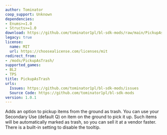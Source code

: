 ```yaml
---
author: Tominator
coop_support: Unknown
dependencies:
- Enums>=1.0
- Structs>=1.0
download: https://github.com/tominator1pl/bl-sdk-mods/raw/main/PickupAsTrash/PickupAsTrash.zip
legacy: true
license:
  name: MIT
  url: https://choosealicense.com/licenses/mit
redirect_from:
- /mods/PickupAsTrash/
supported_games:
- BL2
- TPS
title: PickupAsTrash
urls:
  Issues: https://github.com/tominator1pl/bl-sdk-mods/issues
  Source Code: https://github.com/tominator1pl/bl-sdk-mods
version: 1.0.1
---
```

Adds an option to pickup items from the ground as trash.
You can use your Secondary Use (default Q) on item on the ground to pick it up. Such items will be automatically marked as trash, so you can sell it at a vendor faster.
There is a built-in setting to disable the tooltip.